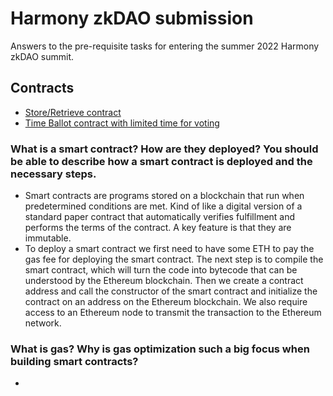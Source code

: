 # Harmony zkDAO submission

Answers to the pre-requisite tasks for entering the summer 2022 Harmony zkDAO summit.

## Contracts
- [Store/Retrieve contract](https://github.com/Toki321/harmony-zkDAO-submission/blob/main/HelloWorld.sol)
- [Time Ballot contract with limited time for voting](https://github.com/Toki321/harmony-zkDAO-submission/blob/main/LimitedTimeBallot.sol)

### What is a smart contract? How are they deployed? You should be able to describe how a smart contract is deployed and the necessary steps.
  - Smart contracts are programs stored on a blockchain that run when predetermined conditions are met. Kind of like a digital version of a standard paper contract that automatically verifies fulfillment and performs the terms of the contract. A key feature is that they are immutable. 
  - To deploy a smart contract we first need to have some ETH to pay the gas fee for deploying the smart contract. The next step is to compile the smart contract, which will turn the code into bytecode that can be understood by the Ethereum blockchain. Then we create a contract address and call the constructor of the smart contract and initialize the contract on an address on the Ethereum blockchain. We also require access to an Ethereum node to transmit the transaction to the Ethereum network.

### What is gas? Why is gas optimization such a big focus when building smart contracts?
  -

